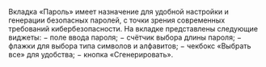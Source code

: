 Вкладка «Пароль» имеет назначение для удобной настройки и генерации безопасных паролей, с точки зрения современных требований кибербезопасности. На вкладке представлены следующие виджеты:
    − поле ввода пароля;
    − счётчик выбора длины пароля;
    − флажки для выбора типа символов и алфавитов;
    − чекбокс «Выбрать все» для удобства;
    − кнопка «Сгенерировать».